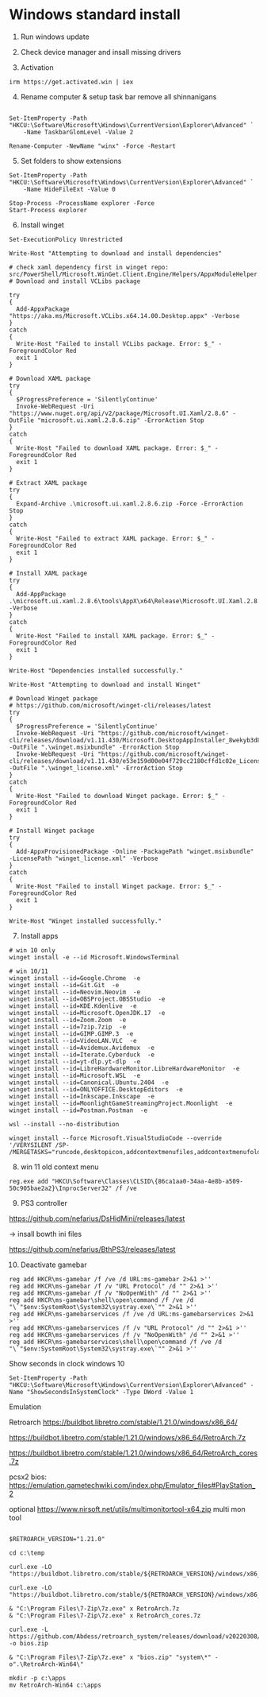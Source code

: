 # Windows standard install

1. Run windows update

2. Check device manager and insall missing drivers 

3. Activation

```PS1
irm https://get.activated.win | iex
```
4. Rename computer & setup task bar remove all shinnanigans

```PS1

Set-ItemProperty -Path "HKCU:\Software\Microsoft\Windows\CurrentVersion\Explorer\Advanced" `
    -Name TaskbarGlomLevel -Value 2

Rename-Computer -NewName "winx" -Force -Restart

```

5. Set folders to show extensions

```PS1
Set-ItemProperty -Path "HKCU:\Software\Microsoft\Windows\CurrentVersion\Explorer\Advanced" `
    -Name HideFileExt -Value 0

Stop-Process -ProcessName explorer -Force
Start-Process explorer
```

6. Install winget

```PS1
Set-ExecutionPolicy Unrestricted

Write-Host "Attempting to download and install dependencies"

# check xaml dependency first in winget repo: src/PowerShell/Microsoft.WinGet.Client.Engine/Helpers/AppxModuleHelper.cs
# Download and install VCLibs package

try 
{
  Add-AppxPackage "https://aka.ms/Microsoft.VCLibs.x64.14.00.Desktop.appx" -Verbose
}
catch
{
  Write-Host "Failed to install VCLibs package. Error: $_" -ForegroundColor Red
  exit 1
}

# Download XAML package
try 
{
  $ProgressPreference = 'SilentlyContinue'
  Invoke-WebRequest -Uri "https://www.nuget.org/api/v2/package/Microsoft.UI.Xaml/2.8.6" -OutFile "microsoft.ui.xaml.2.8.6.zip" -ErrorAction Stop
}
catch
{
  Write-Host "Failed to download XAML package. Error: $_" -ForegroundColor Red
  exit 1
}

# Extract XAML package
try 
{
  Expand-Archive .\microsoft.ui.xaml.2.8.6.zip -Force -ErrorAction Stop
} 
catch
{
  Write-Host "Failed to extract XAML package. Error: $_" -ForegroundColor Red
  exit 1
}

# Install XAML package
try
{
  Add-AppPackage .\microsoft.ui.xaml.2.8.6\tools\AppX\x64\Release\Microsoft.UI.Xaml.2.8.appx -Verbose
}
catch 
{
  Write-Host "Failed to install XAML package. Error: $_" -ForegroundColor Red
  exit 1
}

Write-Host "Dependencies installed successfully."

Write-Host "Attempting to download and install Winget"

# Download Winget package
# https://github.com/microsoft/winget-cli/releases/latest
try 
{  
  $ProgressPreference = 'SilentlyContinue'
  Invoke-WebRequest -Uri "https://github.com/microsoft/winget-cli/releases/download/v1.11.430/Microsoft.DesktopAppInstaller_8wekyb3d8bbwe.msixbundle" -OutFile ".\winget.msixbundle" -ErrorAction Stop
  Invoke-WebRequest -Uri "https://github.com/microsoft/winget-cli/releases/download/v1.11.430/e53e159d00e04f729cc2180cffd1c02e_License1.xml" -OutFile ".\winget_license.xml" -ErrorAction Stop
} 
catch 
{
  Write-Host "Failed to download Winget package. Error: $_" -ForegroundColor Red
  exit 1
}

# Install Winget package
try 
{
  Add-AppxProvisionedPackage -Online -PackagePath "winget.msixbundle" -LicensePath "winget_license.xml" -Verbose
} 
catch 
{
  Write-Host "Failed to install Winget package. Error: $_" -ForegroundColor Red
  exit 1
}

Write-Host "Winget installed successfully."
```

7. Install apps

```PS1
# win 10 only
winget install -e --id Microsoft.WindowsTerminal

# win 10/11
winget install --id=Google.Chrome  -e
winget install --id=Git.Git  -e
winget install --id=Neovim.Neovim  -e
winget install --id=OBSProject.OBSStudio  -e
winget install --id=KDE.Kdenlive  -e
winget install --id=Microsoft.OpenJDK.17  -e
winget install --id=Zoom.Zoom  -e
winget install --id=7zip.7zip  -e
winget install --id=GIMP.GIMP.3  -e
winget install --id=VideoLAN.VLC  -e
winget install --id=Avidemux.Avidemux  -e
winget install --id=Iterate.Cyberduck  -e
winget install --id=yt-dlp.yt-dlp  -e
winget install --id=LibreHardwareMonitor.LibreHardwareMonitor  -e
winget install --id=Microsoft.WSL  -e
winget install --id=Canonical.Ubuntu.2404  -e
winget install --id=ONLYOFFICE.DesktopEditors  -e
winget install --id=Inkscape.Inkscape  -e
winget install --id=MoonlightGameStreamingProject.Moonlight  -e
winget install --id=Postman.Postman  -e

wsl --install --no-distribution

winget install --force Microsoft.VisualStudioCode --override '/VERYSILENT /SP- /MERGETASKS="runcode,desktopicon,addcontextmenufiles,addcontextmenufolders,associatewithfiles,addtopath"'
```

8. win 11 old context menu

```PS1
reg.exe add "HKCU\Software\Classes\CLSID\{86ca1aa0-34aa-4e8b-a509-50c905bae2a2}\InprocServer32" /f /ve
```

9. PS3 controller

https://github.com/nefarius/DsHidMini/releases/latest

-> insall bowth ini files

https://github.com/nefarius/BthPS3/releases/latest


10. Deactivate gamebar

```PS1
reg add HKCR\ms-gamebar /f /ve /d URL:ms-gamebar 2>&1 >''
reg add HKCR\ms-gamebar /f /v "URL Protocol" /d "" 2>&1 >''
reg add HKCR\ms-gamebar /f /v "NoOpenWith" /d "" 2>&1 >''
reg add HKCR\ms-gamebar\shell\open\command /f /ve /d "\`"$env:SystemRoot\System32\systray.exe\`"" 2>&1 >''
reg add HKCR\ms-gamebarservices /f /ve /d URL:ms-gamebarservices 2>&1 >''
reg add HKCR\ms-gamebarservices /f /v "URL Protocol" /d "" 2>&1 >''
reg add HKCR\ms-gamebarservices /f /v "NoOpenWith" /d "" 2>&1 >''
reg add HKCR\ms-gamebarservices\shell\open\command /f /ve /d "\`"$env:SystemRoot\System32\systray.exe\`"" 2>&1 >''
```

Show seconds in clock windows 10

```PS1
Set-ItemProperty -Path "HKCU:\Software\Microsoft\Windows\CurrentVersion\Explorer\Advanced" -Name "ShowSecondsInSystemClock" -Type DWord -Value 1
```

Emulation

Retroarch
https://buildbot.libretro.com/stable/1.21.0/windows/x86_64/

https://buildbot.libretro.com/stable/1.21.0/windows/x86_64/RetroArch.7z

https://buildbot.libretro.com/stable/1.21.0/windows/x86_64/RetroArch_cores.7z

pcsx2 bios:
https://emulation.gametechwiki.com/index.php/Emulator_files#PlayStation_2

optional 
https://www.nirsoft.net/utils/multimonitortool-x64.zip
multi mon tool

```PS1

$RETROARCH_VERSION="1.21.0"

cd c:\temp

curl.exe -LO "https://buildbot.libretro.com/stable/${RETROARCH_VERSION}/windows/x86_64/RetroArch.7z"

curl.exe -LO "https://buildbot.libretro.com/stable/${RETROARCH_VERSION}/windows/x86_64/RetroArch_cores.7z"

& "C:\Program Files\7-Zip\7z.exe" x RetroArch.7z
& "C:\Program Files\7-Zip\7z.exe" x RetroArch_cores.7z

curl.exe -L https://github.com/Abdess/retroarch_system/releases/download/v20220308/RetroArch_v1.10.1.zip -o bios.zip

& "C:\Program Files\7-Zip\7z.exe" x "bios.zip" "system\*" -o".\RetroArch-Win64\"
 
mkdir -p c:\apps
mv RetroArch-Win64 c:\apps

```